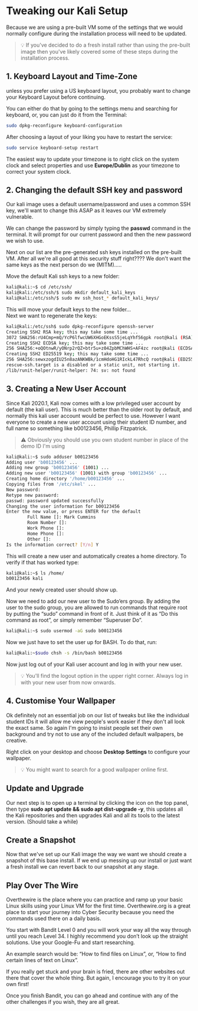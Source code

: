 
# Tweaking our Kali Setup 

Because we are using a pre-built VM some of the settings that we would normally configure during the installation process will need to be updated. 

> :bulb: If you've decided to do a fresh install rather than using the pre-built image then you've likely covered some of these steps during the installation process.

## 1. Keyboard Layout and Time-Zone
unless you prefer using a US keyboard layout, you probably want to change your Keyboard Layout before continuing.

You can either do that by going to the settings menu and searching for keyboard, or, you can just do it from the Terminal:

```bash
sudo dpkg-reconfigure keyboard-configuration
```

After choosing a layout of your liking you have to restart the service:

```bash
sudo service keyboard-setup restart
```

The easiest way to update your timezone is to right click on the system clock and select properties and use **Europe/Dublin** as your timezone to correct your system clock.


## 2. Changing the default SSH key and password

Our kali image uses a default username/password and uses a common SSH key, we'll want to change this ASAP as it leaves our VM extremely vulnerable.

We can change the password by simply typing the **passwd** command in the terminal. It will prompt for our current password and then the new password we wish to use.

Next on our list are the pre-generated ssh keys installed on the pre-built VM. After all we're all good at this security stuff right???? We don't want the same keys as the next person do we (MITM).....

Move the default Kali ssh keys to a new folder:

```bash
kali@kali:~$ cd /etc/ssh/
kali@kali:/etc/ssh/$ sudo mkdir default_kali_keys
kali@kali:/etc/ssh/$ sudo mv ssh_host_* default_kali_keys/
```
This will move your default keys to the new folder...  
Next we want to regenerate the keys:

```bash
kali@kali:/etc/ssh$ sudo dpkg-reconfigure openssh-server
Creating SSH2 RSA key; this may take some time ...  
3072 SHA256:rU4Cmp+mQ/YcP6lfwcUW6XHGoEKssS5jeLqYhf56gpk root@kali (RSA)  
Creating SSH2 ECDSA key; this may take some time ...  
256 SHA256:+oQOtnwR/yONrp2rQZ+btr5u+z04ZpbMChWHS+AF4zc root@kali (ECDSA)  
Creating SSH2 ED25519 key; this may take some time ...  
256 SHA256:sewxzogdIU25n8azANKWBk/1cmHdoHG1RIckL47RhcQ root@kali (ED25519)  
rescue-ssh.target is a disabled or a static unit, not starting it.  
/lib/runit-helper/runit-helper: 74: sv: not found
```

## 3. Creating a New User Account
Since Kali 2020.1, Kali now comes with a low privileged user account by default (the kali user). This is much better than the older root by default, and normally this kali user account would be perfect to use. However I want everyone to create a new user account using their student ID number, and full name so something like b00123456, Phillip Fitzpatrick. 

>:warning: Obviously you should use you own student number in place of the demo ID I'm using

```bash
kali@kali:~$ sudo adduser b00123456
Adding user 'b00123456' ...
Adding new group 'b00123456' (1001) ...
Adding new user 'b00123456' (1001) with group 'b00123456' ...
Creating home directory '/home/b00123456' ...
Copying files from '/etc/skel' ...
New password: 
Retype new password: 
passwd: password updated successfully
Changing the user information for b00123456
Enter the new value, or press ENTER for the default
        Full Name []: Mark Cummins
        Room Number []: 
        Work Phone []: 
        Home Phone []: 
        Other []: 
Is the information correct? [Y/n] Y
```

This will create a new user and automatically creates a home directory. To verify if that has worked type: 

```bash
kali@kali:~$ ls /home/
b00123456 kali
```

And your newly created user should show up.

Now we need to add our new user to the Sudo’ers group. By adding the user to the sudo group, you are allowed to run commands that require root by putting the “sudo” command in front of it. Just think of it as “Do this command as root”, or simply remember “Superuser Do”.

```bash
kali@kali:~$ sudo usermod -aG sudo b00123456
```

Now we just have to set the user up for BASH. To do that, run:

```bash
kali@kali:~$sudo chsh -s /bin/bash b00123456
```

Now just log out of your Kali user account and log in with your new user.  

>:bulb: You'll find the logout option in the upper right corner. Always log in with your new user from now onwards. 

## 4. Customise Your Wallpaper

Ok definitely not an essential job on our list of tweaks but like the individual student IDs it will allow me view people's work easier if they don't all look the exact same. So again I'm going to insist people set their own background and try not to use any of the included default 
wallpapers, be creative.

Right click on your desktop and choose **Desktop Settings** to configure your wallpaper. 

> :bulb: You might want to search for a good wallpaper online first.


## Update and Upgrade

Our next step is to open up a terminal by clicking the icon on the top panel, then type **sudo apt update && sudo apt dist-upgrade -y**, this updates all the Kali repositories and then upgrades Kali and all its tools to the latest version. (Should take a while)

## Create a Snapshot

Now that we've set up our Kali image the way we want we should create a snapshot of this base install. If we end up messing up our install or just want a fresh install we can revert back to our snapshot at any stage. 



## Play Over The Wire

Overthewire is the place where you can practice and ramp up your basic Linux skills using your Linux VM for the first time. Overthewire.org is a great place to start your journey into Cyber Security because you need the commands used there on a daily basis.

You start with Bandit Level 0 and you will work your way all the way through until you reach Level 34. I highly recommend you don’t look up the straight solutions. Use your Google-Fu and start researching.

An example search would be: “How to find files on Linux”, or, “How to find certain lines of text on Linux”.

If you really get stuck and your brain is fried,  there are other websites out there that cover the whole thing. But again, I encourage you to try it on your own first!

Once you finish Bandit, you can go ahead and continue with any of the other challenges if you wish, they are all great.
